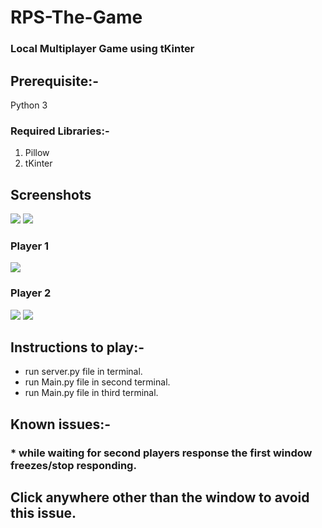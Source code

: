 # RPS-The-Game
### Local Multiplayer Game using tKinter

## Prerequisite:-
Python 3

### Required Libraries:-

1) Pillow
2) tKinter

## Screenshots
![](https://imgur.com/uHGXZ5l.jpg)
![](https://imgur.com/RH5VxCI.jpg)
### Player 1
![](https://imgur.com/YsPGKKA.jpg)
### Player 2
![](https://imgur.com/SuElgrR.jpg)
![](https://imgur.com/1hIA8DD.jpg)

## Instructions to play:-
* run server.py file in terminal.
* run Main.py file in second terminal.
* run Main.py file in third terminal.

## Known issues:-
### * while waiting for second players response the first window freezes/stop responding.
## Click anywhere other than the window to avoid this issue.

